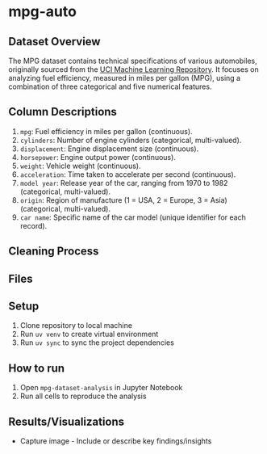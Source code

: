 # mpg-auto

## Dataset Overview

The MPG dataset contains technical specifications of various automobiles, originally sourced from the [UCI Machine Learning Repository](https://archive.ics.uci.edu/ml/datasets/auto+mpg). It focuses on analyzing fuel efficiency, measured in miles per gallon (MPG), using a combination of three categorical and five numerical features.

## Column Descriptions
1. `mpg`: Fuel efficiency in miles per gallon (continuous).
2. `cylinders`: Number of engine cylinders (categorical, multi-valued).
3. `displacement`: Engine displacement size (continuous).
4. `horsepower`: Engine output power (continuous).
5. `weight`: Vehicle weight (continuous).
6. `acceleration`: Time taken to accelerate per second (continuous).
7. `model year`: Release year of the car, ranging from 1970 to 1982 (categorical, multi-valued).
8. `origin`: Region of manufacture (1 = USA, 2 = Europe, 3 = Asia) (categorical, multi-valued).
9. `car name`: Specific name of the car model (unique identifier for each record).

## Cleaning Process

## Files

## Setup
1. Clone repository to local machine
2. Run `uv venv` to create virtual environment
3. Run `uv sync` to sync the project dependencies

## How to run
1. Open `mpg-dataset-analysis` in Jupyter Notebook
2. Run all cells to reproduce the analysis

## Results/Visualizations
- Capture image - Include or describe key findings/insights